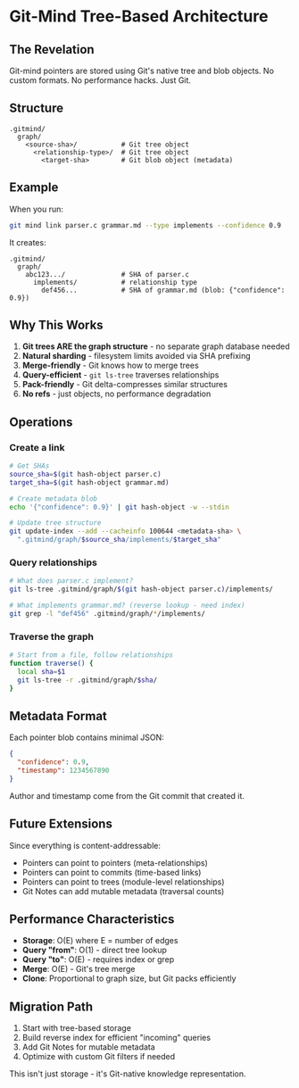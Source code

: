 # Git-Mind Tree-Based Architecture

## The Revelation

Git-mind pointers are stored using Git's native tree and blob objects. No custom formats. No performance hacks. Just Git.

## Structure

```
.gitmind/
  graph/
    <source-sha>/           # Git tree object
      <relationship-type>/  # Git tree object
        <target-sha>        # Git blob object (metadata)
```

## Example

When you run:

```bash
git mind link parser.c grammar.md --type implements --confidence 0.9
```

It creates:

```
.gitmind/
  graph/
    abc123.../              # SHA of parser.c
      implements/           # relationship type
        def456...           # SHA of grammar.md (blob: {"confidence": 0.9})
```

## Why This Works

1. __Git trees ARE the graph structure__ - no separate graph database needed
2. __Natural sharding__ - filesystem limits avoided via SHA prefixing
3. __Merge-friendly__ - Git knows how to merge trees
4. __Query-efficient__ - `git ls-tree` traverses relationships
5. __Pack-friendly__ - Git delta-compresses similar structures
6. __No refs__ - just objects, no performance degradation

## Operations

### Create a link

```bash
# Get SHAs
source_sha=$(git hash-object parser.c)
target_sha=$(git hash-object grammar.md)

# Create metadata blob
echo '{"confidence": 0.9}' | git hash-object -w --stdin

# Update tree structure
git update-index --add --cacheinfo 100644 <metadata-sha> \
  ".gitmind/graph/$source_sha/implements/$target_sha"
```

### Query relationships

```bash
# What does parser.c implement?
git ls-tree .gitmind/graph/$(git hash-object parser.c)/implements/

# What implements grammar.md? (reverse lookup - need index)
git grep -l "def456" .gitmind/graph/*/implements/
```

### Traverse the graph

```bash
# Start from a file, follow relationships
function traverse() {
  local sha=$1
  git ls-tree -r .gitmind/graph/$sha/
}
```

## Metadata Format

Each pointer blob contains minimal JSON:

```json
{
  "confidence": 0.9,
  "timestamp": 1234567890
}
```

Author and timestamp come from the Git commit that created it.

## Future Extensions

Since everything is content-addressable:

- Pointers can point to pointers (meta-relationships)
- Pointers can point to commits (time-based links)
- Pointers can point to trees (module-level relationships)
- Git Notes can add mutable metadata (traversal counts)

## Performance Characteristics

- __Storage__: O(E) where E = number of edges
- __Query "from"__: O(1) - direct tree lookup
- __Query "to"__: O(E) - requires index or grep
- __Merge__: O(E) - Git's tree merge
- __Clone__: Proportional to graph size, but Git packs efficiently

## Migration Path

1. Start with tree-based storage
2. Build reverse index for efficient "incoming" queries
3. Add Git Notes for mutable metadata
4. Optimize with custom Git filters if needed

This isn't just storage - it's Git-native knowledge representation.
